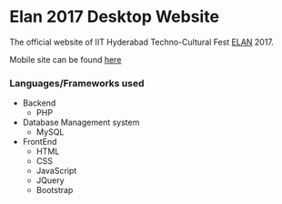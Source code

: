 # Elan 2017 Desktop Website
The official website of IIT Hyderabad Techno-Cultural Fest <a href = "http://elan.org.in/">ELAN</a> 2017.

Mobile site can be found [here](https://github.com/sipian/elan-mobile-website)

### Languages/Frameworks used
* Backend
  - PHP
* Database Management system
  - MySQL
* FrontEnd
  - HTML
  - CSS
  - JavaScript
  - JQuery
  - Bootstrap

